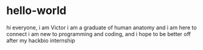 # hello-world
hi everyone, i am Victor
i am a graduate of human anatomy and i am here to connect
i am new to programming and coding, and i hope to be better off after my hackbio internship
